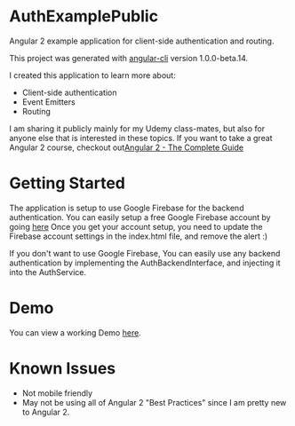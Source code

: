 # AuthExamplePublic
Angular 2 example application for client-side authentication and routing.

This project was generated with [angular-cli](https://github.com/angular/angular-cli) version 1.0.0-beta.14.

I created this application to learn more about:
- Client-side authentication
- Event Emitters
- Routing

I am sharing it publicly mainly for my Udemy class-mates, but also for anyone else that is interested in these topics.
If you want to take a great Angular 2 course, checkout out[Angular 2 - The Complete Guide](https://www.udemy.com/the-complete-guide-to-angular-2)

# Getting Started

The application is setup to use Google Firebase for the backend authentication.  You can easily setup a free Google Firebase account by going [here](https://firebase.google.com/)
Once you get your account setup, you need to update the Firebase account settings in the index.html file, and remove the alert :)

If you don't want to use Google Firebase, You can easily use any backend authentication by implementing the AuthBackendInterface, and injecting it into the AuthService.

# Demo

You can view a working Demo [here](http://authexample.coderforchrist.com).

# Known Issues

- Not mobile friendly
- May not be using all of Angular 2 "Best Practices" since I am pretty new to Angular 2.
